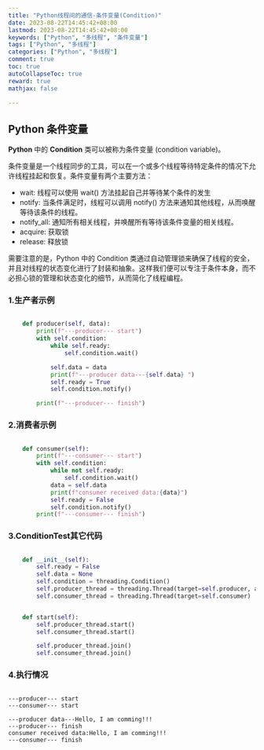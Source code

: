 ```yaml
---
title: "Python线程间的通信-条件变量(Condition)"
date: 2023-08-22T14:45:42+08:00
lastmod: 2023-08-22T14:45:42+08:00
keywords: ["Python", "多线程", "条件变量"]
tags: ["Python", "多线程"]
categories: ["Python", "多线程"]
comment: true
toc: true
autoCollapseToc: true
reward: true
mathjax: false

---
```


<!--more-->

## Python 条件变量

**Python** 中的 **Condition** 类可以被称为条件变量 (condition variable)。

条件变量是一个线程同步的工具，可以在一个或多个线程等待特定条件的情况下允许线程挂起和恢复。条件变量有两个主要方法：

* wait: 线程可以使用 wait() 方法挂起自己并等待某个条件的发生
* notify: 当条件满足时，线程可以调用 notify() 方法来通知其他线程，从而唤醒等待该条件的线程。
* notify_all: 通知所有相关线程，并唤醒所有等待该条件变量的相关线程。
* acquire: 获取锁
* release: 释放锁


需要注意的是，Python 中的 Condition 类通过自动管理锁来确保了线程的安全，并且对线程的状态变化进行了封装和抽象。这样我们便可以专注于条件本身，而不必担心锁的管理和状态变化的细节，从而简化了线程编程。


### 1.生产者示例

```python

    def producer(self, data):
        print(f"---producer--- start")
        with self.condition:
            while self.ready:
                self.condition.wait()

            self.data = data
            print(f"---producer data---{self.data} ")
            self.ready = True
            self.condition.notify()

        print(f"---producer--- finish")
```

### 2.消费者示例

```python

    def consumer(self):
        print(f"---consumer--- start")
        with self.condition:
            while not self.ready:
                self.condition.wait()
            data = self.data
            print(f"consumer received data:{data}")
            self.ready = False
            self.condition.notify()
        print(f"---consumer--- finish")
```

### 3.ConditionTest其它代码


```python

    def __init__(self):
        self.ready = False
        self.data = None
        self.condition = threading.Condition()
        self.producer_thread = threading.Thread(target=self.producer, args=("Hello, I am comming!!!", ))
        self.consumer_thread = threading.Thread(target=self.consumer)


    def start(self):
        self.producer_thread.start()
        self.consumer_thread.start()

        self.producer_thread.join()
        self.consumer_thread.join()    

```

### 4.执行情况



```terminal

---producer--- start
---consumer--- start

---producer data---Hello, I am comming!!! 
---producer--- finish
consumer received data:Hello, I am comming!!!
---consumer--- finish

```